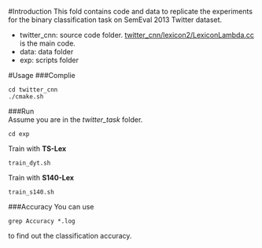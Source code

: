 #Introduction
This fold contains code and data to replicate the experiments for the binary classification task on SemEval 2013 Twitter dataset.   
 + twitter_cnn: source code folder. [twitter_cnn/lexicon2/LexiconLambda.cc](twitter_cnn/lexicon2/LexiconLambda.cc) is the main code.
 + data: data folder
 + exp: scripts folder 

#Usage
###Complie  
```
cd twitter_cnn
./cmake.sh
```

###Run  
Assume you are in the *twitter_task* folder. 

```
cd exp
```

Train with **TS-Lex**

```
train_dyt.sh
```

Train with **S140-Lex**

```
train_s140.sh
```
###Accuracy
You can use 
```
grep Accuracy *.log
```

to find out the classification accuracy. 
